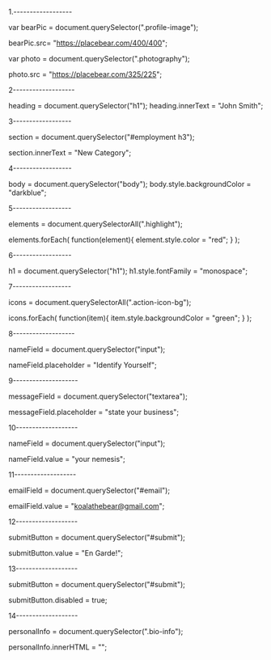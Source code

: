 1.------------------

var bearPic = document.querySelector(".profile-image");

bearPic.src= "https://placebear.com/400/400";

var photo = document.querySelector(".photography");

photo.src = "https://placebear.com/325/225";

2-------------------

heading = document.querySelector("h1");
heading.innerText = "John Smith";

3------------------

section = document.querySelector("#employment h3");

section.innerText = "New Category";

4------------------

body = document.querySelector("body");
body.style.backgroundColor = "darkblue";

5------------------

elements = document.querySelectorAll(".highlight");

elements.forEach( function(element){ element.style.color = "red"; } );

6------------------

h1 = document.querySelector("h1");
h1.style.fontFamily = "monospace";

7------------------

icons = document.querySelectorAll(".action-icon-bg");

icons.forEach( function(item){ item.style.backgroundColor = "green"; } );

8-------------------

nameField = document.querySelector("input");

nameField.placeholder = "Identify Yourself";

9--------------------

messageField = document.querySelector("textarea");

messageField.placeholder = "state your business";

10-------------------

nameField = document.querySelector("input");

nameField.value = "your nemesis";

11-------------------

emailField = document.querySelector("#email");

emailField.value = "koalathebear@gmail.com";

12-------------------

submitButton = document.querySelector("#submit");

submitButton.value = "En Garde!";

13-------------------

submitButton = document.querySelector("#submit");

submitButton.disabled = true;

14-------------------

personalInfo = document.querySelector(".bio-info");

personalInfo.innerHTML = "";
